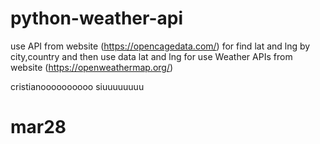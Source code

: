 # python-weather-api

use API from website (https://opencagedata.com/) for find lat and lng by city,country
and then use data lat and lng for use Weather APIs from website (https://openweathermap.org/)


cristianoooooooooo siuuuuuuuu

# mar28